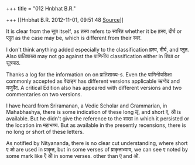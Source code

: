 +++
title = "012 Hnbhat B.R."

+++
[[Hnbhat B.R.	2012-11-01, 09:51:48 [Source](https://groups.google.com/g/bvparishat/c/Xivm-f8JC6M)]]



It is clear from the सूत्र itself, as तस्य refers to स्वरित whether it be ह्रस्व, दीर्घ or प्लुत as the case may be, which is different from their स्वर.

  

I don't think anything added especially to the classification ह्रस्व, दीर्घ, and प्लुत. Also प्रातिशाख्य may not go against the पाणिनीय classification either in शिक्षा or सूत्रपाठ.

  

Thanks a log for the information on on प्रातिशाख्य-s. Even the पाणिनीयशिक्षा commonly accepted as वेदाङ्ग has different versions applicable ऋग्वेद and यजुर्वेद. A critical Edition also has appeared with different versions and two commentaries on two versions.

  

I have heard from Sriramanan, a Vedic Scholar and Grammarian, in Mahabhashya, there is some indication of these long लृ, and short ए, ओ is available. But he didn't give the reference to the शाखा in which it persisted or the location im महाभाष्य. But as available in the presently recensions, there is no long or short of these letters.

  

As notified by Nityananda, there is no clear cut understanding, where short ए ओ are used in प्राकृत, but in some verses of प्राकृताध्याय, we can see ए noted by some mark like ऎ ऒ in some verses. other than ए and ओ.

  

  

